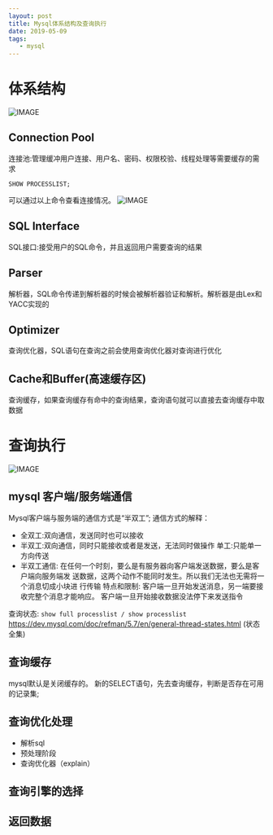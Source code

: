 ```yaml
---
layout: post
title: Mysql体系结构及查询执行
date: 2019-05-09
tags:
   - mysql
---
```

# 体系结构
![IMAGE](http://cn-isoda-oss.yy.com/admin/video/0C0D86C7930494430342B173D7DDE1F0.jpg)

## Connection Pool
连接池:管理缓冲用户连接、用户名、密码、权限校验、线程处理等需要缓存的需求
```
SHOW PROCESSLIST;
```
可以通过以上命令查看连接情况。
![IMAGE](http://cn-isoda-oss.yy.com/admin/video/D74B47A18289851BAC78C45E5E4FC7B6.jpg)

## SQL Interface
SQL接口:接受用户的SQL命令，并且返回用户需要查询的结果

## Parser
解析器，SQL命令传递到解析器的时候会被解析器验证和解析。解析器是由Lex和YACC实现的

## Optimizer
查询优化器，SQL语句在查询之前会使用查询优化器对查询进行优化

## Cache和Buffer(高速缓存区)
查询缓存，如果查询缓存有命中的查询结果，查询语句就可以直接去查询缓存中取数据

# 查询执行
![IMAGE](http://cn-isoda-oss.yy.com/admin/video/3C097F1209A4B3890E1352F89DD5F7AE.jpg)

## mysql 客户端/服务端通信
Mysql客户端与服务端的通信方式是“半双工”;
通信方式的解释：
- 全双工:双向通信，发送同时也可以接收
- 半双工:双向通信，同时只能接收或者是发送，无法同时做操作 单工:只能单一方向传送
- 半双工通信: 在任何一个时刻，要么是有服务器向客户端发送数据，要么是客户端向服务端发 送数据，这两个动作不能同时发生。所以我们无法也无需将一个消息切成小块进 行传输
特点和限制: 客户端一旦开始发送消息，另一端要接收完整个消息才能响应。 客户端一旦开始接收数据没法停下来发送指令

查询状态:
``` show full processlist / show processlist ```
https://dev.mysql.com/doc/refman/5.7/en/general-thread-states.html (状态全集)

## 查询缓存
mysql默认是关闭缓存的。
新的SELECT语句，先去查询缓存，判断是否存在可用的记录集;

## 查询优化处理
- 解析sql
- 预处理阶段
- 查询优化器（explain）

## 查询引擎的选择

## 返回数据





